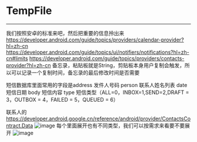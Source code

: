 # TempFile

***

我们按照安卓的标准来吧，然后把重要的信息拎出来
https://developer.android.com/guide/topics/providers/calendar-provider?hl=zh-cn
https://developer.android.com/guide/topics/ui/notifiers/notifications?hl=zh-cn#limits
https://developer.android.com/guide/topics/providers/contacts-provider?hl=zh-cn
备忘录，粘贴板就是String，剪贴板本身用户复制会触发，所以可以记录一个复制时间，备忘录的最后修改时间是否需要

短信数据库里面常用的字段是address 发件人号码
person 联系人姓名列表
date 短信日期
body 短信内容
type 短信类型（ALL=0，INBOX=1,SEND=2,DRAFT = 3，OUTBOX = 4，FAILED = 5，QUEUED = 6）

联系人的
https://developer.android.google.cn/reference/android/provider/ContactsContract.Data
 ![image](https://github.com/PKG2-0/TempFile/assets/37244096/bf49a91f-f59e-4b44-a088-619b45781c02)
每个里面展开也有不同类型，我们可以按需求来看要不要展开
 ![image](https://github.com/PKG2-0/TempFile/assets/37244096/ea01e63d-bcbc-46fd-82d1-4b9be52057ff)
